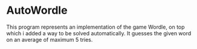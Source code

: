 # AutoWordle
This program represents an implementation of the game Wordle, on top which i added a way to be solved automatically. It guesses the given word on an average of maximum 5 tries.
